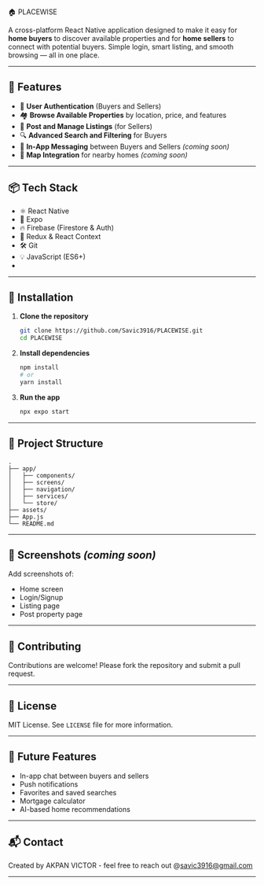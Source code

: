 🏠 PLACEWISE

A cross-platform React Native application designed to make it easy for **home buyers** to discover available properties and for **home sellers** to connect with potential buyers. Simple login, smart listing, and smooth browsing — all in one place.

---

## 🚀 Features

- 🔐 **User Authentication** (Buyers and Sellers)
- 🏘️ **Browse Available Properties** by location, price, and features
- 📸 **Post and Manage Listings** (for Sellers)
- 🔍 **Advanced Search and Filtering** for Buyers
- 💬 **In-App Messaging** between Buyers and Sellers *(coming soon)*
- 📍 **Map Integration** for nearby homes *(coming soon)*

---

## 📦 Tech Stack

- ⚛️ React Native
- 🚀 Expo
- 🔥 Firebase (Firestore & Auth)
- 🧠 Redux & React Context
- 🛠️ Git
- 💡 JavaScript (ES6+)
- 
---

## 🔧 Installation

1. **Clone the repository**
   ```bash
   git clone https://github.com/Savic3916/PLACEWISE.git
   cd PLACEWISE
   ```

2. **Install dependencies**
   ```bash
   npm install
   # or
   yarn install
   ```

3. **Run the app**
   ```bash
   npx expo start
   ```

---

## 📁 Project Structure

```
.
├── app/
│   ├── components/
│   ├── screens/
│   ├── navigation/
│   ├── services/
│   └── store/
├── assets/
├── App.js
└── README.md
```

---

## 📸 Screenshots *(coming soon)*

Add screenshots of:
- Home screen
- Login/Signup
- Listing page
- Post property page

---

## 🤝 Contributing

Contributions are welcome! Please fork the repository and submit a pull request.

---

## 📄 License

MIT License. See `LICENSE` file for more information.

---

## 🧠 Future Features

- In-app chat between buyers and sellers
- Push notifications
- Favorites and saved searches
- Mortgage calculator
- AI-based home recommendations

---

## 📬 Contact

Created by AKPAN VICTOR - feel free to reach out @savic3916@gmail.com

---
